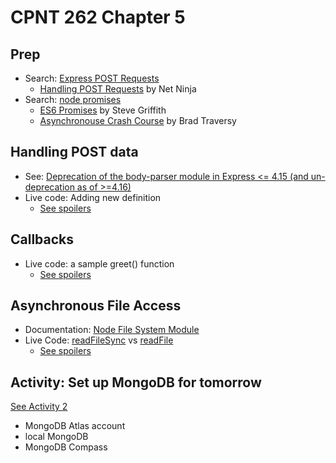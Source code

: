 # CPNT 262 Chapter 5
## Prep
- Search: [Express POST Requests](https://www.google.com/search?q=express+post+request)
  - [Handling POST Requests](https://www.youtube.com/watch?v=rin7gb9kdpk) by Net Ninja
- Search: [node promises](https://www.google.com/search?q=node+promises)
  - [ES6 Promises](https://youtu.be/SmPouEFKOBg) by Steve Griffith
  - [Asynchronouse Crash Course](https://www.youtube.com/watch?v=PoRJizFvM7s) by Brad Traversy

## Handling POST data
- See: [Deprecation of the body-parser module in Express <= 4.15 (and un-deprecation as of >=4.16)](https://stackoverflow.com/questions/24330014/bodyparser-is-deprecated-express-4)
- Live code: Adding new definition
  - [See spoilers](spoilers/post-handler/app.js)

## Callbacks
- Live code: a sample greet() function
  - [See spoilers](spoilers/callbacks/app.js)

## Asynchronous File Access
- Documentation: [Node File System Module](https://nodejs.org/api/fs.html)
- Live Code: [readFileSync](https://nodejs.org/api/fs.html#fs_fs_readfilesync_path_options) vs [readFile](https://nodejs.org/api/fs.html#fs_fs_readfile_path_options_callback)
  - [See spoilers](spoilers/fs/app.js)

## Activity: Set up MongoDB for tomorrow
[See Activity 2](activities/mogodb-atlas/README.md)
- MongoDB Atlas account
- local MongoDB
- MongoDB Compass